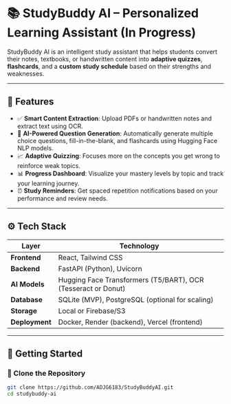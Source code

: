 # 📚 StudyBuddy AI – Personalized Learning Assistant (In Progress)

StudyBuddy AI is an intelligent study assistant that helps students convert their notes, textbooks, or handwritten content into **adaptive quizzes**, **flashcards**, and a **custom study schedule** based on their strengths and weaknesses.

---

## 🎯 Features

- ✅ **Smart Content Extraction**: Upload PDFs or handwritten notes and extract text using OCR.
- 🧠 **AI-Powered Question Generation**: Automatically generate multiple choice questions, fill-in-the-blank, and flashcards using Hugging Face NLP models.
- 📈 **Adaptive Quizzing**: Focuses more on the concepts you get wrong to reinforce weak topics.
- 📊 **Progress Dashboard**: Visualize your mastery levels by topic and track your learning journey.
- ⏰ **Study Reminders**: Get spaced repetition notifications based on your performance and review needs.

---

## ⚙️ Tech Stack

| Layer        | Technology |
|--------------|------------|
| **Frontend** | React, Tailwind CSS |
| **Backend**  | FastAPI (Python), Uvicorn |
| **AI Models**| Hugging Face Transformers (T5/BART), OCR (Tesseract or Donut) |
| **Database** | SQLite (MVP), PostgreSQL (optional for scaling) |
| **Storage**  | Local or Firebase/S3 |
| **Deployment**| Docker, Render (backend), Vercel (frontend) |

---

## 🚀 Getting Started

### 📁 Clone the Repository
```bash
git clone https://github.com/ADJG6183/StudyBuddyAI.git
cd studybuddy-ai
